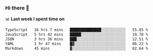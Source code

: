 ### Hi there 👋

<!--
**DBvc/DBvc** is a ✨ _special_ ✨ repository because its `README.md` (this file) appears on your GitHub profile.

Here are some ideas to get you started:

- 🔭 I’m currently working on ...
- 🌱 I’m currently learning ...
- 👯 I’m looking to collaborate on ...
- 🤔 I’m looking for help with ...
- 💬 Ask me about ...
- 📫 How to reach me: ...
- 😄 Pronouns: ...
- ⚡ Fun fact: ...
-->

📊 **Last week I spent time on**
<!--START_SECTION:waka-->

```txt
TypeScript   16 hrs 7 mins   ██████████████░░░░░░░░░░░   55.85 %
JavaScript   5 hrs 42 mins   █████░░░░░░░░░░░░░░░░░░░░   19.78 %
JSON         3 hrs 36 mins   ███░░░░░░░░░░░░░░░░░░░░░░   12.51 %
YAML         1 hr 47 mins    █▓░░░░░░░░░░░░░░░░░░░░░░░   06.22 %
Markdown     45 mins         ▓░░░░░░░░░░░░░░░░░░░░░░░░   02.64 %
```

<!--END_SECTION:waka-->
